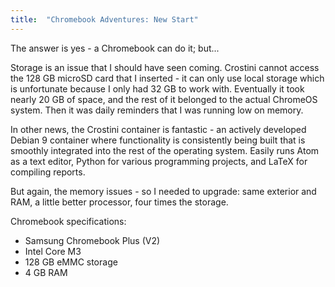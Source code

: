 ```yaml
---
title:  "Chromebook Adventures: New Start"
---
```


The answer is yes - a Chromebook can do it; but...

Storage is an issue that I should have seen coming. Crostini cannot access the 128 GB microSD card that I inserted - it can only use local storage which is unfortunate because I only had 32 GB to work with. Eventually it took nearly 20 GB of space, and the rest of it belonged to the actual ChromeOS system. Then it was daily reminders that I was running low on memory.

In other news, the Crostini container is fantastic - an actively developed Debian 9 container where functionality is consistently being built that is smoothly integrated into the rest of the operating system. Easily runs Atom as a text editor, Python for various programming projects, and LaTeX for compiling reports.

But again, the memory issues - so I needed to upgrade: same exterior and RAM, a little better processor, four times the storage.

Chromebook specifications:
- Samsung Chromebook Plus (V2)
- Intel Core M3
- 128 GB eMMC storage
- 4 GB RAM
